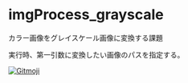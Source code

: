 # imgProcess_grayscale

カラー画像をグレイスケール画像に変換する課題

実行時、第一引数に変換したい画像のパスを指定する。

<a href="https://gitmoji.carloscuesta.me">
  <img src="https://img.shields.io/badge/gitmoji-%20😜%20😍-FFDD67.svg?style=flat-square" alt="Gitmoji">
</a>
